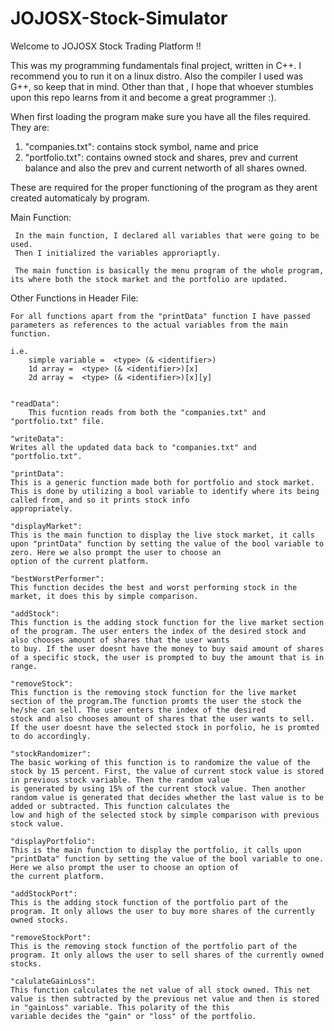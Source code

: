 # JOJOSX-Stock-Simulator

Welcome to JOJOSX Stock Trading Platform !!

This was my programming fundamentals final project, written in C++. I recommend you to run it on a linux distro. Also the compiler I used was G++, so keep that in mind. Other than that , I hope that whoever stumbles upon this repo learns from it and become a great programmer :).

When first loading the program make sure you have all the files required. 
They are:
1. "companies.txt": contains stock symbol, name and price
2. "portfolio.txt": contains owned stock and shares, prev and current balance 
       and also the prev and current networth of all shares owned. 

These are required for the proper functioning of the program as they arent created automaticaly by program. 

Main Function:
     
     In the main function, I declared all variables that were going to be used.
     Then I initialized the variables approriaptly. 

     The main function is basically the menu program of the whole program, its where both the stock market and the portfolio are updated.

Other Functions in Header File:

    For all functions apart from the "printData" function I have passed parameters as references to the actual variables from the main function.

    i.e. 
        simple variable =  <type> (& <identifier>)
        1d array =  <type> (& <identifier>)[x]
        2d array =  <type> (& <identifier>)[x][y]


    "readData":
        This fucntion reads from both the "companies.txt" and "portfolio.txt" file.     
    
    "writeData":
    Writes all the updated data back to "companies.txt" and "portfolio.txt".

    "printData":
    This is a generic function made both for portfolio and stock market. This is done by utilizing a bool variable to identify where its being called from, and so it prints stock info 	 
    appropriately.
		
    "displayMarket":
    This is the main function to display the live stock market, it calls upon "printData" function by setting the value of the bool variable to zero. Here we also prompt the user to choose an 
    option of the current platform. 
    
    "bestWorstPerformer":
    This function decides the best and worst performing stock in the market, it does this by simple comparison. 

    "addStock":
    This function is the adding stock function for the live market section of the program. The user enters the index of the desired stock and also chooses amount of shares that the user wants 
    to buy. If the user doesnt have the money to buy said amount of shares of a specific stock, the user is prompted to buy the amount that is in range.

    "removeStock":
    This function is the removing stock function for the live market section of the program.The function promts the user the stock the he/she can sell. The user enters the index of the desired 
    stock and also chooses amount of shares that the user wants to sell. If the user doesnt have the selected stock in porfolio, he is promted to do accordingly.

    "stockRandomizer": 
    The basic working of this function is to randomize the value of the stock by 15 percent. First, the value of current stock value is stored in previous stock variable. Then the random value 
    is generated by using 15% of the current stock value. Then another random value is generated that decides whether the last value is to be added or subtracted. This function calculates the 
    low and high of the selected stock by simple comparison with previous stock value.

    "displayPortfolio":
    This is the main function to display the portfolio, it calls upon "printData" function by setting the value of the bool variable to one. Here we also prompt the user to choose an option of 
    the current platform. 

    "addStockPort":
    This is the adding stock function of the portfolio part of the program. It only allows the user to buy more shares of the currently owned stocks. 

    "removeStockPort":
    This is the removing stock function of the portfolio part of the program. It only allows the user to sell shares of the currently owned stocks. 

    "calulateGainLoss":
    This function calculates the net value of all stock owned. This net value is then subtracted by the previous net value and then is stored in "gainLoss" variable. This polarity of the this 
    variable decides the "gain" or "loss" of the portfolio.
